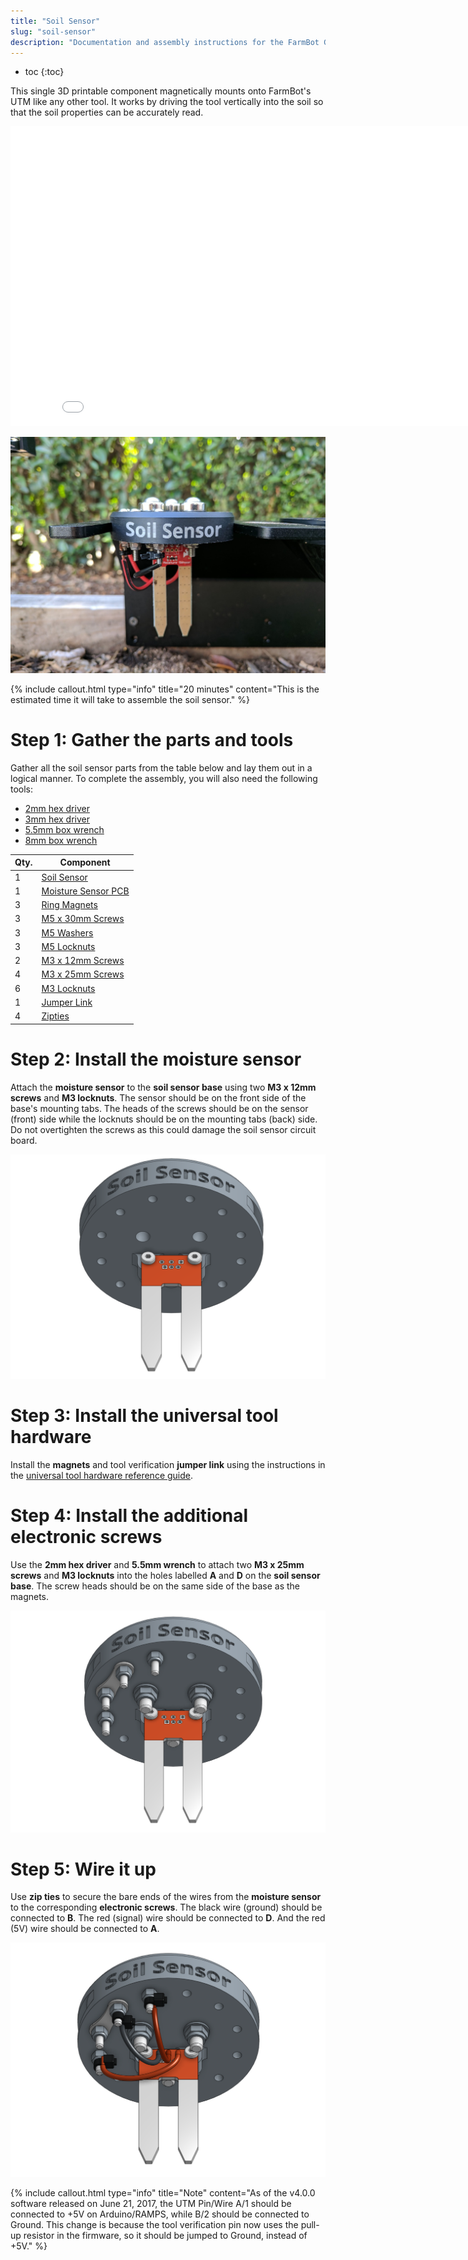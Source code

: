 ```yaml
---
title: "Soil Sensor"
slug: "soil-sensor"
description: "Documentation and assembly instructions for the FarmBot Genesis soil sensor"
---
```


* toc
{:toc}

This single 3D printable component magnetically mounts onto FarmBot's UTM like any other tool. It works by driving the tool vertically into the soil so that the soil properties can be accurately read.

<iframe class="embedly-embed" src="//cdn.embedly.com/widgets/media.html?src=https%3A%2F%2Fwww.youtube.com%2Fembed%2Fp6CPnJoHf8E%3Ffeature%3Doembed&url=http%3A%2F%2Fwww.youtube.com%2Fwatch%3Fv%3Dp6CPnJoHf8E&image=https%3A%2F%2Fi.ytimg.com%2Fvi%2Fp6CPnJoHf8E%2Fhqdefault.jpg&key=02466f963b9b4bb8845a05b53d3235d7&type=text%2Fhtml&schema=youtube" width="854" height="480" scrolling="no" frameborder="0" allowfullscreen></iframe>



![Soil Sensor.jpg](_images/Soil_Sensor.jpg)



{%
include callout.html
type="info"
title="20 minutes"
content="This is the estimated time it will take to assemble the soil sensor."
%}



# Step 1: Gather the parts and tools

Gather all the soil sensor parts from the table below and lay them out in a logical manner. To complete the assembly, you will also need the following tools:

* [2mm hex driver](../../Extras/bom/miscellaneous.md#2mm-hex-driver)
* [3mm hex driver](../../Extras/bom/miscellaneous.md#3mm-hex-driver)
* [5.5mm box wrench](../../Extras/bom/miscellaneous.md#55mm-box-wrench)
* [8mm box wrench](../../Extras/bom/miscellaneous.md#8mm-box-wrench)

|Qty.                          |Component                     |
|------------------------------|------------------------------|
|1                             |[Soil Sensor](../../Extras/bom/plastic-parts.md#soil-sensor)
|1                             |[Moisture Sensor PCB](../../Extras/bom/electronics-and-wiring.md#soil-sensor)
|3                             |[Ring Magnets](../../Extras/bom/miscellaneous.md#ring-magnets)
|3                             |[M5 x 30mm Screws](../../Extras/bom/fasteners-and-hardware.md#m5-screws)
|3                             |[M5 Washers](../../Extras/bom/fasteners-and-hardware.md#m5-washers)
|3                             |[M5 Locknuts](../../Extras/bom/fasteners-and-hardware.md#m5-locknuts)
|2                             |[M3 x 12mm Screws](../../Extras/bom/fasteners-and-hardware.md#m3-screws)
|4                             |[M3 x 25mm Screws](../../Extras/bom/fasteners-and-hardware.md#m3-screws)
|6                             |[M3 Locknuts](../../Extras/bom/fasteners-and-hardware.md#m3-locknuts)
|1                             |[Jumper Link](../../Extras/bom/electronics-and-wiring.md#jumper-links)
|4                             |[Zipties](../../Extras/bom/miscellaneous.md#zip-ties)



# Step 2: Install the moisture sensor

Attach the **moisture sensor** to the **soil sensor base** using two **M3 x 12mm screws** and **M3 locknuts**. The sensor should be on the front side of the base's mounting tabs. The heads of the screws should be on the sensor (front) side while the locknuts should be on the mounting tabs (back) side. Do not overtighten the screws as this could damage the soil sensor circuit board.

![soil_sensor_PCB_attached.png](_images/soil_sensor_PCB_attached.png)



# Step 3: Install the universal tool hardware

Install the **magnets** and tool verification **jumper link** using the instructions in the [universal tool hardware reference guide](../../FarmBot-Genesis-V1.2/reference/universal-tool-hardware.md).

# Step 4: Install the additional electronic screws

Use the **2mm hex driver** and **5.5mm wrench** to attach two **M3 x 25mm screws** and **M3 locknuts** into the holes labelled **A** and **D** on the **soil sensor base**. The screw heads should be on the same side of the base as the magnets.

![soil_sensor_screws_attached.png](_images/soil_sensor_screws_attached.png)



# Step 5: Wire it up

Use **zip ties** to secure the bare ends of the wires from the **moisture sensor** to the corresponding **electronic screws**. The black wire (ground) should be connected to  **B**. The red (signal) wire should be connected to  **D**. And the red (5V) wire should be connected to  **A**.

![soil_sensor.png](_images/soil_sensor.png)



{%
include callout.html
type="info"
title="Note"
content="As of the v4.0.0 software released on June 21, 2017, the UTM Pin/Wire A/1 should be connected to +5V on Arduino/RAMPS, while B/2 should be connected to Ground. This change is because the tool verification pin now uses the pull-up resistor in the firmware, so it should be jumped to Ground, instead of +5V."
%}

